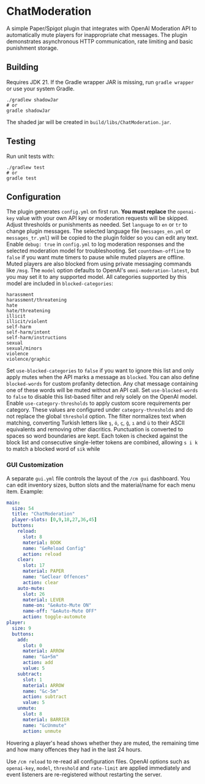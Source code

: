 # ChatModeration

A simple Paper/Spigot plugin that integrates with OpenAI Moderation API to automatically mute players for inappropriate chat messages. The plugin demonstrates asynchronous HTTP communication, rate limiting and basic punishment storage.

## Building
Requires JDK 21. If the Gradle wrapper JAR is missing, run `gradle wrapper` or use your system Gradle.

```
./gradlew shadowJar
# or
gradle shadowJar
```
The shaded jar will be created in `build/libs/ChatModeration.jar`.

## Testing

Run unit tests with:
```
./gradlew test
# or
gradle test
```

## Configuration
The plugin generates `config.yml` on first run. **You must replace** the `openai-key`
value with your own API key or moderation requests will be skipped. Adjust
thresholds or punishments as needed.
Set `language` to `en` or `tr` to change plugin messages. The selected language file (`messages_en.yml` or `messages_tr.yml`) will be copied to the plugin folder so you can edit any text.
Enable `debug: true` in `config.yml` to log moderation responses and the selected moderation model for troubleshooting.
Set `countdown-offline` to `false` if you want mute timers to pause while muted players are offline.
Muted players are also blocked from using private messaging commands like `/msg`.
The `model` option defaults to OpenAI's `omni-moderation-latest`, but you may set it to any supported model.
All categories supported by this model are included in `blocked-categories`:

```
harassment
harassment/threatening
hate
hate/threatening
illicit
illicit/violent
self-harm
self-harm/intent
self-harm/instructions
sexual
sexual/minors
violence
violence/graphic
```
Set `use-blocked-categories` to `false` if you want to ignore this list and only
apply mutes when the API marks a message as `blocked`.
You can also define `blocked-words` for custom profanity detection. Any chat message
containing one of these words will be muted without an API call. Set `use-blocked-words`
to `false` to disable this list-based filter and rely solely on the OpenAI model.
Enable `use-category-thresholds` to apply custom score requirements per category.
These values are configured under `category-thresholds` and do not replace the
global `threshold` option.
The filter normalizes text when matching, converting Turkish letters like
`ş`, `ö`, `ç`, `ğ`, `ı` and `ü` to their ASCII equivalents and removing other
diacritics. Punctuation is converted to spaces so word boundaries are kept.
Each token is checked against the block list and consecutive single-letter
tokens are combined, allowing `s i k` to match a blocked word of `sik` while

### GUI Customization
A separate `gui.yml` file controls the layout of the `/cm gui` dashboard. You can edit
inventory sizes, button slots and the material/name for each menu item. Example:

```yml
main:
  size: 54
  title: "ChatModeration"
  player-slots: [0,9,18,27,36,45]
  buttons:
    reload:
      slot: 8
      material: BOOK
      name: "&eReload Config"
      action: reload
    clear:
      slot: 17
      material: PAPER
      name: "&eClear Offences"
      action: clear
    auto-mute:
      slot: 26
      material: LEVER
      name-on: "&eAuto-Mute ON"
      name-off: "&eAuto-Mute OFF"
      action: toggle-automute
player:
  size: 9
  buttons:
    add:
      slot: 0
      material: ARROW
      name: "&a+5m"
      action: add
      value: 5
    subtract:
      slot: 1
      material: ARROW
      name: "&c-5m"
      action: subtract
      value: 5
    unmute:
      slot: 8
      material: BARRIER
      name: "&cUnmute"
      action: unmute
```

Hovering a player's head shows whether they are muted, the remaining time and
how many offences they had in the last 24&nbsp;hours.

Use `/cm reload` to re-read all configuration files. OpenAI options such as
`openai-key`, `model`, `threshold` and `rate-limit` are applied immediately and
event listeners are re-registered without restarting the server.
